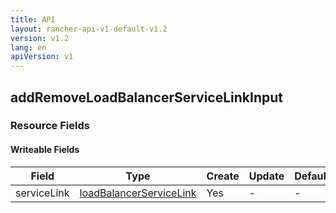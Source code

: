 ```yaml
---
title: API
layout: rancher-api-v1-default-v1.2
version: v1.2
lang: en
apiVersion: v1
---
```


## addRemoveLoadBalancerServiceLinkInput



### Resource Fields

#### Writeable Fields

Field | Type | Create | Update | Default | Notes
---|---|---|---|---|---
serviceLink | [loadBalancerServiceLink]({{site.baseurl}}/rancher/{{page.version}}/{{page.lang}}/api/{{page.apiVersion}}/api-resources/loadBalancerServiceLink/) | Yes | - | - | 



<br>

